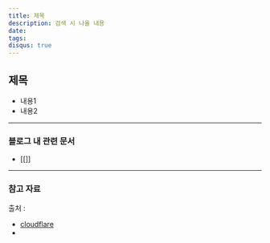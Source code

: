 ```yaml
---
title: 제목
description: 검색 시 나올 내용
date: 
tags: 
disqus: true
---
```

## 제목

- 내용1
- 내용2

---


### 블로그 내 관련 문서
- [[]]

---
### 참고 자료
출처 :
- <a href="https://www.cloudflare.com/learning/ssl/what-happens-in-a-tls-handshake/" target="_blank">cloudflare</a>
- 